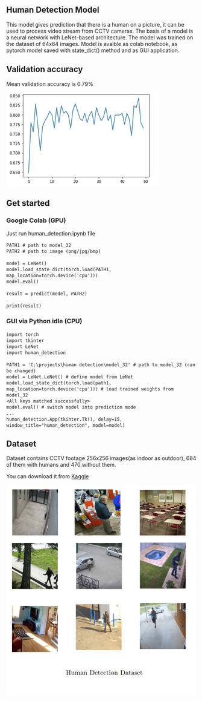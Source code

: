 ## Human Detection Model

This model gives prediction that there is a human on a picture, it can be used to process video stream from CCTV cameras.
The basis of a model is a neural network with LeNet-based architecture. The model was trained on the dataset of 64x64 images. Model is avaible as colab notebook, as pytorch model saved with state_dict() method and as GUI application.

## Validation accuracy

Mean validation accuracy is 0.79%

![validation accuracy](https://github.com/constantin50/machine_learning/blob/master/human_detection/eyE35WNwJzw.jpg)


## Get started

### Google Colab (GPU)

Just run human_detection.ipynb file

```
PATH1 # path to model_32
PATH2 # path to image (png/jpg/bmp) 

model = LeNet()
model.load_state_dict(torch.load(PATH1, map_location=torch.device('cpu')))
model.eval()

result = predict(model, PATH2) 

print(result)
```

### GUI via Python idle (CPU)

```
import torch
import tkinter
import LeNet
import human_detection

PATH1 = 'C:\projects\human detection\model_32' # path to model_32 (can be changed)
model = LeNet.LeNet() # define model from LeNet 
model.load_state_dict(torch.load(path1, map_location=torch.device('cpu'))) # load trained weights from model_32
<All keys matched successfully>
model.eval() # switch model into prediction mode
...
human_detection.App(tkinter.Tk(), delay=15, window_title="human_detection", model=model)
```



## Dataset 

Dataset contains CCTV footage 256x256 images(as indoor as outdoor), 684 of them with humans and 470 without them.

You can download it from [Kaggle](https://www.kaggle.com/constantinwerner/human-detection-dataset)

![image](https://github.com/constantin50/machine_learning/blob/master/human_detection/thumbnail.png)
